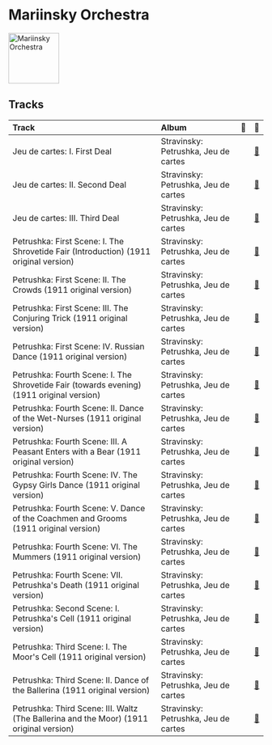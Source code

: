 
# Mariinsky Orchestra


<img src="https://i.scdn.co/image/ab6761610000e5eb0065f11220ca4bb030bffb72" alt="Mariinsky Orchestra" width="100" />

## Tracks

| Track                                                                                     | Album                                | 💚   | 🔗                                                          |
|:------------------------------------------------------------------------------------------|:-------------------------------------|:----|:-----------------------------------------------------------|
| Jeu de cartes: I. First Deal                                                              | Stravinsky: Petrushka, Jeu de cartes |     | [🔗](https://open.spotify.com/track/3GLlyHxs9jj5OJtRUw7krB) |
| Jeu de cartes: II. Second Deal                                                            | Stravinsky: Petrushka, Jeu de cartes |     | [🔗](https://open.spotify.com/track/01sFYbEnNAR4ZBChyKR1XG) |
| Jeu de cartes: III. Third Deal                                                            | Stravinsky: Petrushka, Jeu de cartes |     | [🔗](https://open.spotify.com/track/1RmGFbd7C1jv5oBNRHX7cv) |
| Petrushka: First Scene: I. The Shrovetide Fair (Introduction) (1911 original version)     | Stravinsky: Petrushka, Jeu de cartes |     | [🔗](https://open.spotify.com/track/0aRVTTqvik5P7H0WrUwIhu) |
| Petrushka: First Scene: II. The Crowds (1911 original version)                            | Stravinsky: Petrushka, Jeu de cartes |     | [🔗](https://open.spotify.com/track/2Rb1R3QTqNACnDrwZdt5Ic) |
| Petrushka: First Scene: III. The Conjuring Trick (1911 original version)                  | Stravinsky: Petrushka, Jeu de cartes |     | [🔗](https://open.spotify.com/track/5Ngr7bpBvlYNojEpw72eJ7) |
| Petrushka: First Scene: IV. Russian Dance (1911 original version)                         | Stravinsky: Petrushka, Jeu de cartes |     | [🔗](https://open.spotify.com/track/44YT5PBqXUE1mCPBZWX7J4) |
| Petrushka: Fourth Scene: I. The Shrovetide Fair (towards evening) (1911 original version) | Stravinsky: Petrushka, Jeu de cartes |     | [🔗](https://open.spotify.com/track/14GWS0o1EeFbGi10ZfdIHi) |
| Petrushka: Fourth Scene: II. Dance of the Wet-Nurses (1911 original version)              | Stravinsky: Petrushka, Jeu de cartes |     | [🔗](https://open.spotify.com/track/1doCWMqKSAD9mVLD2nulpq) |
| Petrushka: Fourth Scene: III. A Peasant Enters with a Bear (1911 original version)        | Stravinsky: Petrushka, Jeu de cartes |     | [🔗](https://open.spotify.com/track/2sieCbTqWHcEQwIRZyBIfQ) |
| Petrushka: Fourth Scene: IV. The Gypsy Girls Dance (1911 original version)                | Stravinsky: Petrushka, Jeu de cartes |     | [🔗](https://open.spotify.com/track/1AmGUA9QW34e9clnXYFdWn) |
| Petrushka: Fourth Scene: V. Dance of the Coachmen and Grooms (1911 original version)      | Stravinsky: Petrushka, Jeu de cartes |     | [🔗](https://open.spotify.com/track/0g12fQ8G4QUWX0Kbn2Q6r0) |
| Petrushka: Fourth Scene: VI. The Mummers (1911 original version)                          | Stravinsky: Petrushka, Jeu de cartes |     | [🔗](https://open.spotify.com/track/31pNUdNPljYjMahrE35C8h) |
| Petrushka: Fourth Scene: VII. Petrushka's Death (1911 original version)                   | Stravinsky: Petrushka, Jeu de cartes |     | [🔗](https://open.spotify.com/track/5vmh1dWU5B7GIt4gxcTiYy) |
| Petrushka: Second Scene: I. Petrushka's Cell (1911 original version)                      | Stravinsky: Petrushka, Jeu de cartes |     | [🔗](https://open.spotify.com/track/6g0qWuKnsE1js5mo4HAigx) |
| Petrushka: Third Scene: I. The Moor's Cell (1911 original version)                        | Stravinsky: Petrushka, Jeu de cartes |     | [🔗](https://open.spotify.com/track/0PFEP4Rom9u9D9kA8yTkYQ) |
| Petrushka: Third Scene: II. Dance of the Ballerina (1911 original version)                | Stravinsky: Petrushka, Jeu de cartes |     | [🔗](https://open.spotify.com/track/5CQt9zxHHZiABfdEQoUsAO) |
| Petrushka: Third Scene: III. Waltz (The Ballerina and the Moor) (1911 original version)   | Stravinsky: Petrushka, Jeu de cartes |     | [🔗](https://open.spotify.com/track/5Nz0PKTW9OgraAtvjYJvO9) |